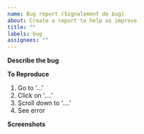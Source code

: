 ```yaml
---
name: Bug report (Signalement de bug)
about: Create a report to help us improve
title: ""
labels: bug
assignees: ""
---
```


**Describe the bug**

<!-- Décrivez le bug. Une description claire et concise de ce qu'il est -->
<!-- A clear and concise description of what the bug is. -->

**To Reproduce**

<!-- Étapes pour reproduire ce comportement -->
<!-- Steps to reproduce the behavior: -->

1. Go to '...'
2. Click on '....'
3. Scroll down to '....'
4. See error

**Screenshots**

<!-- Si utile, des captures d'écran pour aider à expliquer votre problème -->
<!-- If applicable, add screenshots to help explain your problem. -->
